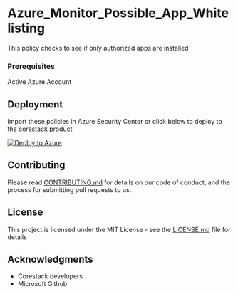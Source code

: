 
# Azure_Monitor_Possible_App_Whitelisting

This policy checks to see if only authorized apps are installed

### Prerequisites

Active Azure Account

## Deployment

Import these policies in Azure Security Center or click below to deploy to the corestack product 

[![Deploy to Azure](https://docs.corestack.io/wp-content/uploads/2019/09/deploy-to-corestack.svg)](http://devserver.corestack.io/policy?repositories=github&external_redirect=true&name=Azure_Monitor_Possible_App_Whitelisting&engine_type=azure_policy&services=Azure&severity=medium&classification=Security&sub_classification=Application&url=https://github.com/corestacklabs/Policies.git&path=Azure/Azure_Policy/Azure_Monitor_Possible_App_Whitelisting&recommendation_name=Azure_Monitor_Possible_App_Whitelisting#/tenant)

## Contributing

Please read [CONTRIBUTING.md](https://gist.github.com/karthick-kk/30e4fd3f279492b4f040d5cd569d21d0) for details on our code of conduct, and the process for submitting pull requests to us.

## License

This project is licensed under the MIT License - see the [LICENSE.md](LICENSE.md) file for details

## Acknowledgments

* Corestack developers
* Microsoft Github

